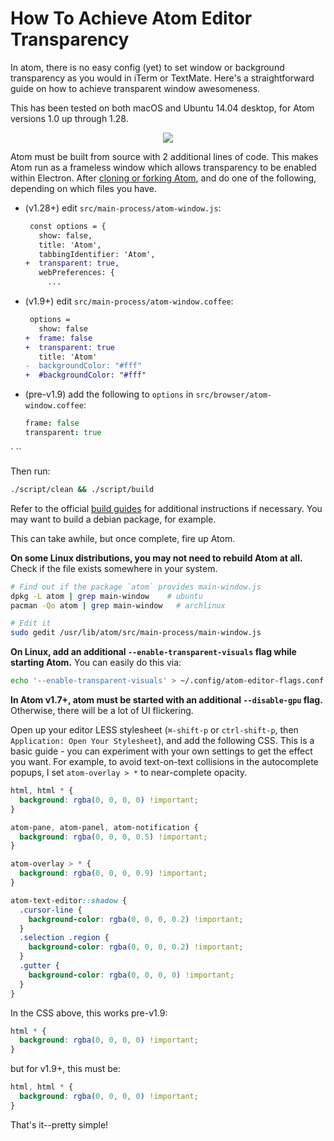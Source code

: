 # How To Achieve Atom Editor Transparency

In atom, there is no easy config (yet) to set window or background transparency as you would in iTerm or TextMate. Here's a straightforward guide on how to achieve transparent window awesomeness.

This has been tested on both macOS and Ubuntu 14.04 desktop, for Atom versions 1.0 up through 1.28.

<p align="center">
  <img src="screenshot.png" />
</p>

Atom must be built from source with 2 additional lines of code. This makes Atom run as a frameless window which allows transparency to be enabled within Electron. After [cloning or forking Atom](https://github.com/atom/atom), and do one of the following, depending on which files you have.

- (v1.28+) edit `src/main-process/atom-window.js`:

  ```diff
   const options = {
     show: false,
     title: 'Atom',
     tabbingIdentifier: 'Atom',
  +  transparent: true,
     webPreferences: {
       ...
  ```
  
- (v1.9+) edit `src/main-process/atom-window.coffee`:

  ```diff
   options =
     show: false
  +  frame: false
  +  transparent: true
     title: 'Atom'
  -  backgroundColor: "#fff"
  +  #backgroundColor: "#fff"
  ```
  
- (pre-v1.9) add the following to `options` in `src/browser/atom-window.coffee`:

  ```coffeescript
  frame: false
  transparent: true
`  ``

Then run:

```sh
./script/clean && ./script/build
```

Refer to the official [build guides](https://github.com/atom/atom#building) for additional instructions if necessary. You may want to build a debian package, for example.

This can take awhile, but once complete, fire up Atom.

**On some Linux distributions, you may not need to rebuild Atom at all.** Check if the file exists somewhere in your system.

```sh
# Find out if the package `atom` provides main-window.js
dpkg -L atom | grep main-window    # ubuntu
pacman -Qo atom | grep main-window   # archlinux

# Edit it
sudo gedit /usr/lib/atom/src/main-process/main-window.js
```

**On Linux, add an additional `--enable-transparent-visuals` flag while starting Atom.** You can easily do this via:

```sh
echo '--enable-transparent-visuals' > ~/.config/atom-editor-flags.conf
```

**In Atom v1.7+, atom must be started with an additional `--disable-gpu` flag.** Otherwise, there will be a lot of UI flickering.

Open up your editor LESS stylesheet (`⌘-shift-p` or `ctrl-shift-p`, then `Application: Open Your Stylesheet`), and add the following CSS. This is a basic guide - you can experiment with your own settings to get the effect you want. For example, to avoid text-on-text collisions in the autocomplete popups, I set `atom-overlay > *` to near-complete opacity.

```css
html, html * {
  background: rgba(0, 0, 0, 0) !important;
}

atom-pane, atom-panel, atom-notification {
  background: rgba(0, 0, 0, 0.5) !important;
}

atom-overlay > * {
  background: rgba(0, 0, 0, 0.9) !important;
}

atom-text-editor::shadow {
  .cursor-line {
    background-color: rgba(0, 0, 0, 0.2) !important;
  }
  .selection .region {
    background-color: rgba(0, 0, 0, 0.2) !important;
  }
  .gutter {
    background-color: rgba(0, 0, 0, 0) !important;
  }
}
```

In the CSS above, this works pre-v1.9:

```css
html * {
  background: rgba(0, 0, 0, 0) !important;
}
```

but for v1.9+, this must be:

```css
html, html * {
  background: rgba(0, 0, 0, 0) !important;
}
```

That's it--pretty simple!
